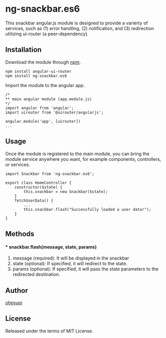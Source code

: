 # ng-snackbar.es6
This snackbar angular.js module is designed to provide a varierty of services, such as (1) error handling, (2) notification,
and (3) redirection utilizing ui-router (a peer-dependency).

## Installation
Download the module through [npm](https://www.npmjs.com/).
```
npm install angular-ui-router
npm install ng-snackbar.es6
```
Import the module to the angular app.
```
/*
** main angular module (app.module.js)
*/
import angular from 'angular';
import uirouter from '@uirouter/angularjs';

angular.module('app', [uirouter])
...
```

## Usage
Once the module is registered to the main module, you can bring the module service anywhere you want, for example components,
controllers, or services.

```
import Snackbar from 'ng-snackbar.es6';

export class HomeController {
	constructor($state) {
		this.snackbar = new Snackbar($state);
	}
	fetchUserData() {
		...
		this.snackbar.flash("Successfully loaded a user data!");
	}
}
```
## Methods
#### * snackbar.flash(message, state, params)
1) message (required): It will be displayed in the snackbar
2) state (optional): If specified, it will redirect to the state.
3) params (optional): If specified, it will pass the state parameters to the redirected destination.

## Author
[ohpyupi](https://ohpyupi.wordpress.com/)

## License
Released under the terms of MIT License.
